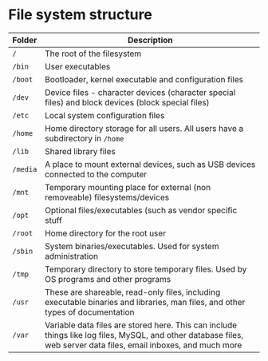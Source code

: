 # File system structure

|Folder|Description|
|---|---|
|`/`|The root of the filesystem|
|`/bin`|User executables|
|`/boot`|Bootloader, kernel executable and configuration files|
|`/dev`|Device files - character devices (character special files) and block devices (block special files)|
|`/etc`|Local system configuration files|
|`/home`|Home directory storage for all users. All users have a subdirectory in `/home`|
|`/lib`|Shared library files|
|`/media`|A place to mount external devices, such as USB devices connected to the computer|
|`/mnt`|Temporary mounting place for external (non removeable) filesystems/devices|
|`/opt`|Optional files/executables (such as vendor specific stuff|
|`/root`|Home directory for the root user|
|`/sbin`|System binaries/executables. Used for system administration|
|`/tmp`|Temporary directory to store temporary files. Used by OS programs and other programs|
|`/usr`|These are shareable, read-only files, including executable binaries and libraries, man files, and other types of documentation|
|`/var`|Variable data files are stored here. This can include things like log files, MySQL, and other database files, web server data files, email inboxes, and much more|
